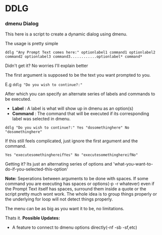 # DDLG
### dmenu Dialog
This here is a script to create a dynamic dialog using dmenu.

The usage is pretty simple

`ddlg "Any Prompt Text comes here:" optionlabel1 command1 optionlabel2 command2 optionlabel3 command3............optionlabel* command* `

Didn't get it? No worries I'll explain better

The first argument is supposed to be the text you want prompted to you.

E.g
`ddlg "Do you wish to continue?:"`

After which you can specify an alternate series of labels and commands to be executed.

- **Label** : A label is what will show up in dmenu as an option(s)
- **Command** : The command that will be executed if its corresponding label was selected in dmenu.


`ddlg "Do you wish to continue?:" Yes "dosomethinghere" No "dosomethinghere"`

If this still feels complicated, just ignore the first argument and the command.

`Yes "executesomethinghereifYes" No "executesomethinghereifNo"`

Getting it? Its just an alternating series of options and 'what-you-want-to-do-if-you-selected-this-option'


**Note:** Seperations between arguments to be done with spaces. If some command you are executing has spaces or options(-p -r whatever) even if the Prompt Text itself has spaces, surround them inside a quote or the script pretty much wont work. The whole idea is to group things properly or the underlying for loop will not detect things properly.

The menu can be as big as you want it to be, no limitations.

Thats it.
**Possible Updates:**
 - A feature to connect to dmenu options directly(-nf -sb -sf,etc)

